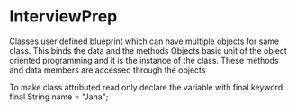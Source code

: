# InterviewPrep

Classes 
    user defined blueprint which can have multiple objects for same class. This binds the data and the methods 
Objects 
    basic unit of the object oriented programming and it is the instance of the class. These methods and data members are accessed through the objects

To make class attributed read only declare the variable with final keyword
final String name = "Jana";

